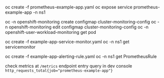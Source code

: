 oc create -f prometheus-example-app.yaml
oc expose service  prometheus-example-app -n ns1

oc -n openshift-monitoring create configmap cluster-monitoring-config
oc -n openshift-monitoring edit configmap cluster-monitoring-config
oc -n openshift-user-workload-monitoring get pod

oc create -f example-app-service-monitor.yaml
oc -n ns1 get servicemonitor

oc create -f example-app-alerting-rule.yaml
oc -n ns1 get PrometheusRule

check metrics at `/metrics` endpoint
entry query in dev console `http_requests_total{job="prometheus-example-app"}`
